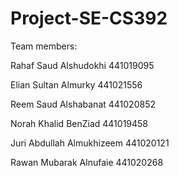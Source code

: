 # Project-SE-CS392

Team members:

Rahaf Saud Alshudokhi 441019095

Elian Sultan Almurky 441021556

Reem Saud Alshabanat 441020852

Norah Khalid BenZiad 441019458

Juri Abdullah Almukhizeem 441020121

Rawan Mubarak Alnufaie 441020268
